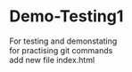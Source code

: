 # Demo-Testing1
For testing and demonstating
<br>
for practising git commands
<br>
add new file
index.html
